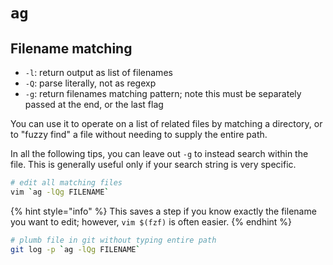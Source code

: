 # `ag`

## Filename matching

* `-l`: return output as list of filenames
* `-Q`: parse literally, not as regexp
* `-g`: return filenames matching pattern; note this must be separately passed at the end, or the last flag

You can use it to operate on a list of related files by matching a directory, or to "fuzzy find" a file without needing to supply the entire path.

In all the following tips, you can leave out `-g` to instead search within the file. This is generally useful only if your search string is very specific.

```sh
# edit all matching files
vim `ag -lQg FILENAME`
```

{% hint style="info" %}
This saves a step if you know exactly the filename you want to edit; however, `vim $(fzf)` is often easier.
{% endhint %}

```sh
# plumb file in git without typing entire path
git log -p `ag -lQg FILENAME`
```

